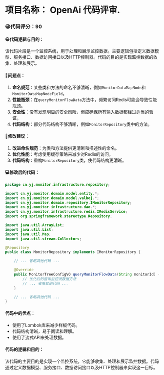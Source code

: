 # 项目名称： OpenAi 代码评审.

### 😀代码评分：90
#### 😀代码逻辑与目的：
该代码片段是一个监控系统，用于处理和展示监控数据。主要逻辑包括定义数据模型、服务接口、数据访问接口以及HTTP控制器。代码的目的是实现监控数据的收集、处理和展示。

#### 🤔问题点：
1. **命名规范**：某些类和方法的命名不够清晰，例如`MonitorDataMapNode`和`MonitorDataMapNodeField`。
2. **性能瓶颈**：在`queryMonitorFlowData`方法中，频繁访问Redis可能会导致性能瓶颈。
3. **安全性**：没有发现明显的安全风险，但应确保所有输入数据都经过适当的验证。
4. **代码结构**：部分代码结构不够清晰，例如`MonitorRepository`类中的方法。

#### 🎯修改建议：
1. **改进命名规范**：为类和方法提供更清晰和描述性的命名。
2. **优化性能**：考虑使用缓存策略来减少对Redis的访问。
3. **代码结构**：重构`MonitorRepository`类，使代码结构更清晰。

#### 💻修改后的代码：
```java
package cn.yj.monitor.infrastructure.repository;

import cn.yj.monitor.domain.model.entity.*;
import cn.yj.monitor.domain.model.valboj.*;
import cn.yj.monitor.domain.repository.IMonitorRepository;
import cn.yj.monitor.infrastructure.dao.*;
import cn.yj.monitor.infrastructure.redis.IRedisService;
import org.springframework.stereotype.Repository;

import java.util.ArrayList;
import java.util.List;
import java.util.Map;
import java.util.stream.Collectors;

@Repository
public class MonitorRepository implements IMonitorRepository {

    // ... 省略其他代码 ...

    @Override
    public MonitorTreeConfigVO queryMonitorFlowData(String monitorId) {
        // 优化后的查询监控流数据方法
        // ... 省略其他代码 ...
    }

    // ... 省略其他代码 ...
}
```

#### 代码中的优点：
- 使用了Lombok库来减少样板代码。
- 代码结构清晰，易于阅读和理解。
- 使用了流式API来处理数据。

#### 代码的逻辑和目的：
该代码的主要目的是实现一个监控系统，它能够收集、处理和展示监控数据。代码通过定义数据模型、服务接口、数据访问接口以及HTTP控制器来实现这一目标。